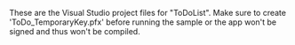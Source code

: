 These are the Visual Studio project files for "ToDoList". Make sure to create 'ToDo_TemporaryKey.pfx' before running the sample or the app won't be signed and thus won't be compiled.
